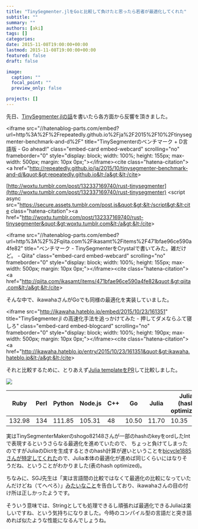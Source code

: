 ```yaml
---
title: "TinySegmenter.jlをGoと比較して負けたと思ったら若者が最適化してくれた"
subtitle: ""
summary: ""
authors: [aki]
tags: []
categories: 
date: 2015-11-08T19:00:00+00:00
lastmod: 2015-11-08T19:00:00+00:00
featured: false
draft: false

image:
  caption: ""
  focal_point: ""
  preview_only: false

projects: []
---
```

先日、[TinySegmenter.jlの話](http://chezou.hatenablog.com/entry/2015/10/21/234317)を書いたら各方面から反響を頂きました。

&lt;iframe src=&quot;//hatenablog-parts.com/embed?url=http%3A%2F%2Frepeatedly.github.io%2Fja%2F2015%2F10%2Ftinysegmenter-benchmark-and-d%2F&quot; title=&quot;TinySegmenterのベンチマーク + D言語版 - Go ahead!&quot; class=&quot;embed-card embed-webcard&quot; scrolling=&quot;no&quot; frameborder=&quot;0&quot; style=&quot;display: block; width: 100%; height: 155px; max-width: 500px; margin: 10px 0px;&quot;&gt;&lt;/iframe&gt;&lt;cite class=&quot;hatena-citation&quot;&gt;&lt;a href=&quot;http://repeatedly.github.io/ja/2015/10/tinysegmenter-benchmark-and-d/&quot;&gt;repeatedly.github.io&lt;/a&gt;&lt;/cite&gt;

[http://woxtu.tumblr.com/post/132337169740/rust-tinysegmenter](http://woxtu.tumblr.com/post/132337169740/rust-tinysegmenter)
&lt;script async src=&quot;https://secure.assets.tumblr.com/post.js&quot;&gt;&lt;/script&gt;&lt;cite class=&quot;hatena-citation&quot;&gt;&lt;a href=&quot;http://woxtu.tumblr.com/post/132337169740/rust-tinysegmenter&quot;&gt;woxtu.tumblr.com&lt;/a&gt;&lt;/cite&gt;

&lt;iframe src=&quot;//hatenablog-parts.com/embed?url=http%3A%2F%2Fqiita.com%2Fikasamt%2Fitems%2F471bfae96ce590a4fe82&quot; title=&quot;ベンチマーク - TinySegmenterをCrystalで書いてみた。雑だけど。 - Qiita&quot; class=&quot;embed-card embed-webcard&quot; scrolling=&quot;no&quot; frameborder=&quot;0&quot; style=&quot;display: block; width: 100%; height: 155px; max-width: 500px; margin: 10px 0px;&quot;&gt;&lt;/iframe&gt;&lt;cite class=&quot;hatena-citation&quot;&gt;&lt;a href=&quot;http://qiita.com/ikasamt/items/471bfae96ce590a4fe82&quot;&gt;qiita.com&lt;/a&gt;&lt;/cite&gt;

そんな中で、ikawahaさんがGoでも同様の最適化を実装していました。

&lt;iframe src=&quot;http://ikawaha.hateblo.jp/embed/2015/10/23/161351&quot; title=&quot;TinySegmenter.jl の高速化手法を追っかけてみた - 押してダメならふて寝しろ&quot; class=&quot;embed-card embed-blogcard&quot; scrolling=&quot;no&quot; frameborder=&quot;0&quot; style=&quot;display: block; width: 100%; height: 190px; max-width: 500px; margin: 10px 0px;&quot;&gt;&lt;/iframe&gt;&lt;cite class=&quot;hatena-citation&quot;&gt;&lt;a href=&quot;http://ikawaha.hateblo.jp/entry/2015/10/23/161351&quot;&gt;ikawaha.hateblo.jp&lt;/a&gt;&lt;/cite&gt;

それと比較するために、とりあえず[Julia templateをPR](https://github.com/shogo82148/TinySegmenterMaker/pull/10)して比較しました。

![](/img/2015/11/08/190000/20151108175610.png)

| Ruby | Perl | Python | Node.js | C++ | Go | Julia | Julia (hash optimized) |
| --- | --- | --- | --- | --- | --- | --- | --- |
| 132.98 | 134 | 111.85 | 105.31 | 48 | 10.50 | 11.70 | 10.35 |

実はTinySegmenterMakerのshogo82148さんが一部のhashのkeyをordしたIntで表現するというさらなる最適化を進めていたので、 ちょっと負けてしまったのですがJuliaのDictを生成するときのhash計算が遅いということを[bicycle1885さんが特定してくれた](https://gist.github.com/bicycle1885/918a0fee5dbb3d68f05a)ので、Julia本体の最適化が進めば同じくらいにはなりそうだね、ということがわかりました(表のhash optimized)。

ちなみに、SGJ先生は「実は言語間の比較ではなくて最適化の比較になっていたんだけどね（てへぺろ）」[みたいなこと](https://github.com/chezou/TinySegmenter.jl/issues/8#issuecomment-154558591)を告白しており、ikawahaさんの目の付け所は正しかったようです。

そういう意味では、Stringとしても処理できるし頑張れば最適化できるJuliaは楽しいですね、という気持ちになりました。今時のコンパイル型の言語だと突き詰めれば似たような性能になるんでしょうね。


